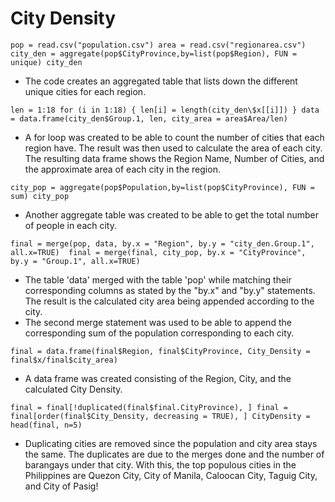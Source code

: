 # City Density

`pop = read.csv("population.csv") area = read.csv("regionarea.csv") city_den = aggregate(pop$CityProvince,by=list(pop$Region), FUN = unique) city_den`

-   The code creates an aggregated table that lists down the different unique cities for each region.

`len = 1:18 for (i in 1:18) { len[i] = length(city_den\$x[[i]]) } data = data.frame(city_den$Group.1, len, city_area = area$Area/len)`

-   A for loop was created to be able to count the number of cities that each region have. The result was then used to calculate the area of each city. The resulting data frame shows the Region Name, Number of Cities, and the approximate area of each city in the region.

`city_pop = aggregate(pop$Population,by=list(pop$CityProvince), FUN = sum) city_pop`

-   Another aggregate table was created to be able to get the total number of people in each city.

`final = merge(pop, data, by.x = "Region", by.y = "city_den.Group.1", all.x=TRUE)  final = merge(final, city_pop, by.x = "CityProvince", by.y = "Group.1", all.x=TRUE)`

-   The table 'data' merged with the table 'pop' while matching their corresponding columns as stated by the "by.x" and "by.y" statements. The result is the calculated city area being appended according to the city.
-   The second merge statement was used to be able to append the corresponding sum of the population corresponding to each city.

`final = data.frame(final$Region, final$CityProvince, City_Density = final$x/final$city_area)`

-   A data frame was created consisting of the Region, City, and the calculated City Density.

`final = final[!duplicated(final$final.CityProvince), ] final = final[order(final$City_Density, decreasing = TRUE), ] CityDensity = head(final, n=5)`

-   Duplicating cities are removed since the population and city area stays the same. The duplicates are due to the merges done and the number of barangays under that city. With this, the top populous cities in the Philippines are Quezon City, City of Manila, Caloocan City, Taguig City, and City of Pasig!
